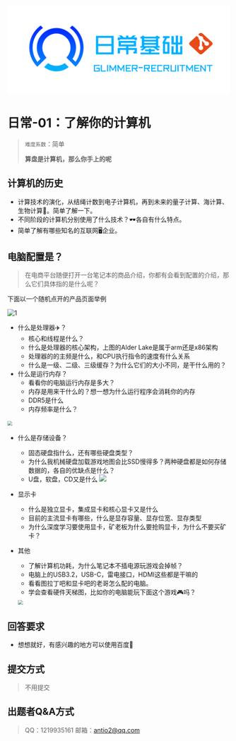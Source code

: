 
![](image/daily.png)

# 日常-01：了解你的计算机

> `难度系数`：简单
>
> **算盘是计算机，那么你手上的呢**

## 计算机的历史
- 计算技术的演化，从结绳计数到电子计算机，再到未来的量子计算、海计算、生物计算🤗。简单了解一下。
- 不同阶段的计算机分别使用了什么技术？🕶️各自有什么特点。
- 简单了解有哪些知名的互联网🖥️企业。
## 电脑配置是？

> 在电商平台随便打开一台笔记本的商品介绍，你都有会看到配置的介绍，那么它们具体指的是什么呢？

 下面以一个随机点开的产品页面举例

![1](https://images.cnblogs.com/cnblogs_com/lizinuo/2181513/o_220628141147_1-1.png)

- 什么是处理器✈️？
	- 核心和线程是什么？
	- 什么是处理器的核心架构，上图的Alder Lake是属于arm还是x86架构
	- 处理器的的主频是什么，和CPU执行指令的速度有什么关系
	- 什么是一级、二级、三级缓存？为什么它们的大小不同，是干什么用的？
- 什么是运行内存？
  - 看看你的电脑运行内存是多大？
  - 内存是用来干什么的？想一想为什么运行程序会消耗你的内存
  - DDR5是什么
  - 内存频率是什么？

<img src="https://images.cnblogs.com/cnblogs_com/lizinuo/2181513/o_220628141204_1-2.png" style="zoom:67%;" />

- 什么是存储设备？

  - 固态硬盘指什么，还有哪些硬盘类型？
  - 为什么我机械硬盘加载游戏地图会比SSD慢得多？两种硬盘都是如何存储数据的，各自的优缺点是什么？
  - U盘，软盘，CD又是什么
![](https://images.cnblogs.com/cnblogs_com/lizinuo/2181513/o_220628141212_1-3.png)



- 显示卡

  - 什么是独立显卡，集成显卡和核心显卡又是什么
  - 目前的主流显卡有哪些，什么是显存容量、显存位宽、显存类型
  - 为什么深度学习要使用显卡，矿老板为什么要抢购显卡，为什么不要买矿卡？

- 其他

  - 了解计算机功耗，为什么笔记本不插电源玩游戏会掉帧？
  - 电脑上的USB3.2，USB-C，雷电接口，HDMI这些都是干嘛的
  - 看看图拉丁吧和显卡吧的老哥怎么配的电脑。
  - 学会查看硬件天梯图，比如你的电脑能玩下面这个游戏🎮吗？
  
  <img src="https://images.cnblogs.com/cnblogs_com/lizinuo/2181513/o_220628141220_1-4.png" style="zoom: 67%;" />

## 回答要求

- 想想就好，有感兴趣的地方可以使用百度🔎

## 提交方式
> 不用提交

## 出题者Q&A方式

> QQ：1219935161
> 邮箱：antio2@qq.com